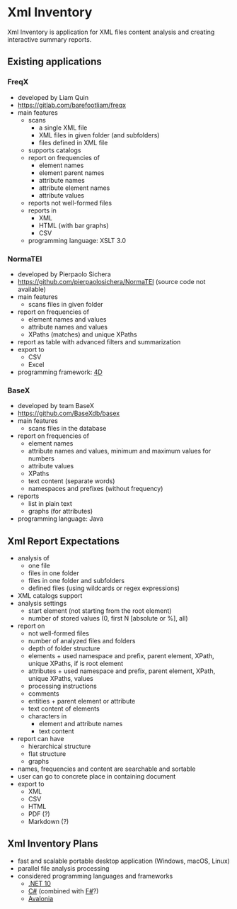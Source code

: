# Xml Inventory

Xml Inventory is application for XML files content analysis and creating interactive summary reports.

## Existing applications

### FreqX

- developed by Liam Quin
- <https://gitlab.com/barefootliam/freqx>
- main features
  - scans
    - a single XML file
    - XML files in given folder (and subfolders)
    - files defined in XML file
  - supports catalogs
  - report on frequencies of
    - element names
    - element parent names
    - attribute names
    - attribute element names
    - attribute values
  - reports not well-formed files
  - reports in
    - XML
    - HTML (with bar graphs)
    - CSV
  - programming language: XSLT 3.0

### NormaTEI

- developed by Pierpaolo Sichera
- <https://github.com/pierpaolosichera/NormaTEI> (source code not available)
- main features
  - scans files in given folder
- report on frequencies of
  - element names and values
  - attribute names and values
  - XPaths (matches) and unique XPaths
- report as table with advanced filters and summarization
- export to
  - CSV
  - Excel
- programming framework: [4D](https://www.4d.com/)

### BaseX

- developed by team BaseX
- <https://github.com/BaseXdb/basex>
- main features
  - scans files in the database
- report on frequencies of
  - element names
  - attribute names and values, minimum and maximum values for numbers
  - attribute values
  - XPaths
  - text content (separate words)
  - namespaces and prefixes (without frequency)
- reports
  - list in plain text
  - graphs (for attributes)
- programming language: Java

## Xml Report Expectations

- analysis of
  - one file
  - files in one folder
  - files in one folder and subfolders
  - defined files (using wildcards or regex expressions)
- XML catalogs support
- analysis settings
  - start element (not starting from the root element)
  - number of stored values (0, first N [absolute or %], all)
- report on
  - not well-formed files
  - number of analyzed files and folders
  - depth of folder structure
  - elements + used namespace and prefix, parent element, XPath, unique XPaths, if is root element
  - attributes + used namespace and prefix, parent element, XPath, unique XPaths, values
  - processing instructions
  - comments
  - entities + parent element or attribute
  - text content of elements
  - characters in
    - element and attribute names
    - text content
- report can have
  - hierarchical structure
  - flat structure
  - graphs
- names, frequencies and content are searchable and sortable
- user can go to concrete place in containing document
- export to
  - XML
  - CSV
  - HTML
  - PDF (?)
  - Markdown (?)

## Xml Inventory Plans

- fast and scalable portable desktop application (Windows, macOS, Linux)
- parallel file analysis processing
- considered programming languages and frameworks
  - [.NET 10](https://dotnet.microsoft.com/en-us/download/dotnet/10.0)
  - [C#](https://learn.microsoft.com/en-us/dotnet/csharp/) (combined with [F#](https://learn.microsoft.com/en-us/dotnet/fsharp/)?)
  - [Avalonia](https://github.com/AvaloniaUI/Avalonia)